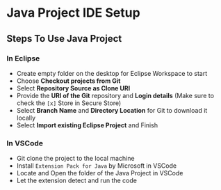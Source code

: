 # Java Project IDE Setup

## Steps To Use Java Project

### In Eclipse

- Create empty folder on the desktop for Eclipse Workspace to start 
- Choose **Checkout projects from Git**
- Select **Repository Source as Clone URI**
- Provide the **URI of the Git** repository and **Login details** (Make sure to check the `[x]` Store in Secure Store)
- Select **Branch Name** and **Directory Location** for Git to download it locally
- Select **Import existing Eclipse Project** and Finish

### In VSCode

- Git clone the project to the local machine
- Install `Extension Pack for Java` by Microsoft in VSCode
- Locate and Open the folder of the Java Project in VSCode
- Let the extension detect and run the code
